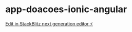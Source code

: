# app-doacoes-ionic-angular

[Edit in StackBlitz next generation editor ⚡️](https://stackblitz.com/~/github.com/matheusilveiraw/app-doacoes-ionic-angular)